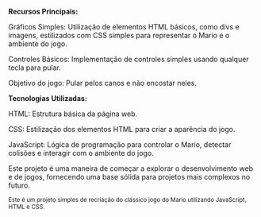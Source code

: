 **Recursos Principais:**

Gráficos Simples: Utilização de elementos HTML básicos, como divs e imagens, estilizados com CSS simples para representar o Mario e o ambiente do jogo.

Controles Básicos: Implementação de controles simples usando qualquer tecla para pular.

Objetivo do jogo: Pular pelos canos e não encostar neles.

**Tecnologias Utilizadas:**

HTML: Estrutura básica da página web.

CSS: Estilização dos elementos HTML para criar a aparência do jogo. 

JavaScript: Lógica de programação para controlar o Mario, detectar colisões e interagir com o ambiente do jogo.

Este projeto é uma maneira de começar a explorar o desenvolvimento web e de jogos, fornecendo uma base sólida para projetos mais complexos no futuro.

<sup>Este é um projeto simples de recriação do clássico jogo do Mario utilizando JavaScript, HTML e CSS.<sup> 

